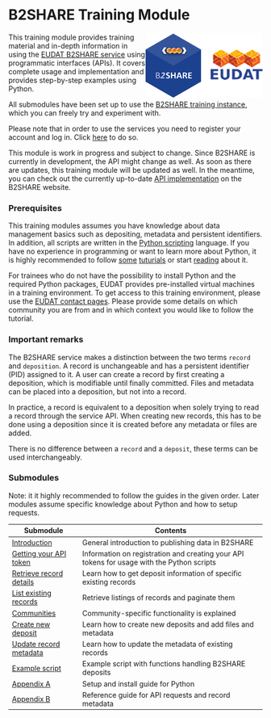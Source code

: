# B2SHARE Training Module
<img align="right" src="img/B2SHARE-logo.png" alt="B2SHARE logo" text="B2SHARE logo"> This training module provides training material and in-depth information in using the [EUDAT B2SHARE service](https://trng-b2share.eudat.eu) using programmatic interfaces (APIs). It covers complete usage and implementation and provides step-by-step examples using Python.

All submodules have been set up to use the [B2SHARE training instance](https://trng-b2share.eudat.eu), which you can freely try and experiment with.

Please note that in order to use the services you need to register your account and log in. Click [here](https://trng-b2share.eudat.eu/youraccount) to do so.

This module is work in progress and subject to change. Since B2SHARE is currently in development, the API might change as well. As soon as there are updates, this training module will be updated as well. In the meantime, you can check out the currently up-to-date [API implementation](https://trng-b2share.eudat.eu/docs/b2share-rest-api) on the B2SHARE website.

### Prerequisites
This training modules assumes you have knowledge about data management basics such as depositing, metadata and persistent identifiers. In addition, all scripts are written in the [Python scripting](http://python.org) language. If you have no experience in programming or want to learn more about Python, it is highly recommended to follow [some](https://www.stavros.io/tutorials/python) [tuturials](http://pythonprogramminglanguage.com) or start [reading](https://en.wikibooks.org/wiki/Python_Programming) about it.

For trainees who do not have the possibility to install Python and the required Python packages, EUDAT provides pre-installed virtual machines in a training environment. To get access to this training environment, please use the [EUDAT contact pages](https://eudat.eu/support-request?service=DOCUMENTATION). Please provide some details on which community you are from and in which context you would like to follow the tutorial.

### Important remarks
The B2SHARE service makes a distinction between the two terms `record` and `deposition`. A record is unchangeable and has a persistent identifier (PID) assigned to it. A user can create a record by first creating a deposition, which is modifiable until finally committed. Files and metadata can be placed into a deposition, but not into a record.

In practice, a record is equivalent to a deposition when solely trying to read a record through the service API. When creating new records, this has to be done using a deposition since it is created before any metadata or files are added.

There is no difference between a `record` and a `deposit`, these terms can be used interchangeably.

### Submodules

Note: it it highly recommended to follow the guides in the given order. Later modules assume specific knowledge about Python and how to setup requests.

Submodule | Contents
------|-------------
[Introduction](00_Introduction) | General introduction to publishing data in B2SHARE
[Getting your API token](00_Getting_your_API_token.md) | Information on registration and creating your API tokens for usage with the Python scripts
[Retrieve record details](01_Retrieve_existing_record.md) | Learn how to get deposit information of specific existing records
[List existing records](02_List_existing_records.md) | Retrieve listings of records and paginate them
[Communities](03_Communities) | Community-specific functionality is explained
[Create new deposit](05_Create_new_deposit.md) | Learn how to create new deposits and add files and metadata
[Update record metadata](06_Update_record_metadata.md) | Learn how to update the metadata of existing records
[Example script](10_Example_script.md) | Example script with functions handling B2SHARE deposits
[Appendix A](A_Setup_and_install.md) | Setup and install guide for Python
[Appendix B](B_Request_and_Metadata_Reference_Guide.md) | Reference guide for API requests and record metadata
